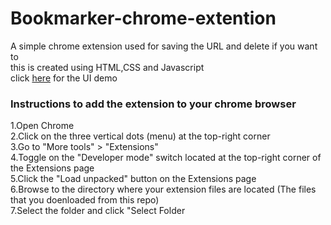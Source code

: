 <h1>Bookmarker-chrome-extention</h1>
A simple chrome extension used for saving the URL and delete if you want to<br>
this is created using HTML,CSS and Javascript<br>
click <a href="#">here</a> for the UI demo<br>

<h3>Instructions to add the extension to your chrome browser</h3>
1.Open Chrome<br>
2.Click on the three vertical dots (menu) at the top-right corner<br>
3.Go to "More tools" > "Extensions"<br>
4.Toggle on the "Developer mode" switch located at the top-right corner of the Extensions page<br>
5.Click the "Load unpacked" button on the Extensions page<br>
6.Browse to the directory where your extension files are located (The files that you doenloaded from this repo)<br>
7.Select the folder and click "Select Folder

